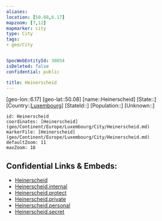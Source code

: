 ```yaml
---
aliases: 
location: [50.08,6.17]
mapzoom: [7,12] 
mapmarker: city 
type: City
tags:
- geo/City


SpocWebEntityId: 30854
isDeleted: false
confidential: public

title: Heinerscheid
---
```

[geo-lon::6.17]
[geo-lat::50.08]
[name::Heinerscheid]
[State::]
[Country::[Luxembourg](geo/Continent/Europe/Luxembourg.md)]
[StateId::]
[Population::]
[Unknown::]


```leaflet
id: Heinerscheid
coordinates: [Heinerscheid](geo/Continent/Europe/Luxembourg/City/Heinerscheid.md)
markerFile: [Heinerscheid](geo/Continent/Europe/Luxembourg/City/Heinerscheid.md)
defaultZoom: 11 
maxZoom: 18
```


## Confidential Links & Embeds: 
- [Heinerscheid](../../../../../../_public/geo/Continent/Europe/Luxembourg/City/Heinerscheid.md) 
- [Heinerscheid.internal](../../../../../../_internal/geo/Continent/Europe/Luxembourg/City/Heinerscheid.internal.md) 
- [Heinerscheid.protect](../../../../../../_protect/geo/Continent/Europe/Luxembourg/City/Heinerscheid.protect.md) 
- [Heinerscheid.private](../../../../../../_private/geo/Continent/Europe/Luxembourg/City/Heinerscheid.private.md) 
- [Heinerscheid.personal](../../../../../../_personal/geo/Continent/Europe/Luxembourg/City/Heinerscheid.personal.md) 
- [Heinerscheid.secret](../../../../../../_secret/geo/Continent/Europe/Luxembourg/City/Heinerscheid.secret.md) 
